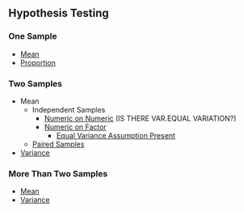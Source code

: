 ## Hypothesis Testing
### One Sample
- [Mean]([SC]-Descriptive-Analytics/[SC]-Hypothesis-Testing/[M]-One-Sample_Mean.md)
- [Proportion]([SC]-Descriptive-Analytics/[SC]-Hypothesis-Testing/[M]-One-Sample_Proportion.md)
### Two Samples
- Mean
  - Independent Samples
     - [Numeric on Numeric]([SC]-Descriptive-Analytics/[SC]-Hypothesis-Testing/[M]-One-Sample_Mean_Independent_N-on-N.md) (IS THERE VAR.EQUAL VARIATION?)
     - [Numeric on Factor]([SC]-Descriptive-Analytics/[SC]-Hypothesis-Testing/[M]-Two-Samples_Mean_Independent_N-on-F.md)
       - [Equal Variance Assumption Present]([SC]-Descriptive-Analytics/[SC]-Hypothesis-Testing/[M]-Two-Samples_Mean_Independent_Equal-Variance.md)
  - [Paired Samples]([SC]-Descriptive-Analytics/[SC]-Hypothesis-Testing/[M]-Two-Samples_Mean_Paired.md)
- [Variance]([SC]-Descriptive-Analytics/[SC]-Hypothesis-Testing/[M]-Two-Samples_Variance.md)
### More Than Two Samples
- [Mean]([SC]-Descriptive-Analytics/[SC]-Hypothesis-Testing/[M]-More-Than-Two-Samples_Mean.md)
- [Variance]([SC]-Descriptive-Analytics/[SC]-Hypothesis-Testing/[M]-More-Than-Two-Samples_Variance.md)
